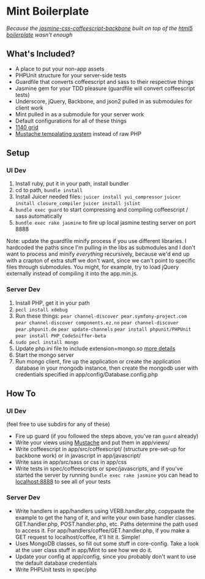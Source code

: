 Mint Boilerplate
================

*Because the [jasmine-css-coffeescript-backbone](https://github.com/ajacksified/Jasmine-Backbone-SASS-HTML5-Boilerplate)
built on top of the [html5 boilerplate](http://html5boilerplate.com/) wasn't enough*

## What's Included?

* A place to put your non-app assets
* PHPUnit structure for your server-side tests
* Guardfile that converts coffeescript and sass to their respective things
* Jasmine gem for your TDD pleasure (guardfile will convert coffeescript tests)
* Underscore, jQuery, Backbone, and json2 pulled in as submodules for client work
* Mint pulled in as a submodule for your server work
* Default configurations for all of these things
* [1140 grid](http://cssgrid.net/)
* [Mustache tempalating system](http://mustache.github.com/) instead of raw PHP

## Setup

### UI Dev

1. Install ruby, put it in your path, install bundler
2. cd to path, `bundle install`
3. Install Juicer needed files: `juicer install yui_compressor` `juicer install closure_compiler` `juicer install jslint`
4. `bundle exec guard` to start compressing and compiling coffeescript / sass automatically
5. `bundle exec rake jasmine` to fire up local jasmine testing server on port 8888

Note: update the guardfile minify process if you use different libraries. I
hardcoded the paths since I'm pulling in the libs as submodules and I don't
want to process and minify *everything* recursively, because we'd end up with
a crapton of extra stuff we don't want, since we can't point to specific files
through submodules. You might, for example, try to load jQuery externally
instead of compiling it into the app.min.js.

### Server Dev

1. Install PHP, get it in your path
2. `pecl install xdebug`
3. Run these things:
    `pear channel-discover pear.symfony-project.com`
    `pear channel-discover components.ez.no`
    `pear channel-discover pear.phpunit.de`
    `pear update-channels`
    `pear install phpunit/PHPUnit`
    `pear install PHP_CodeSniffer-beta`
4. `sudo pecl install mongo`
5. Update php.ini file to include extension=mongo.so [more details](http://www.mongodb.org/display/DOCS/PHP+Language+Center)
6. Start the mongo server
7. Run mongo client, fire up the application or create the application database in your mongodb instance, then create
the mongodb user with credentials specified in app/config/Database.config.php


## How To

### UI Dev

(feel free to use subdirs for any of these)

* Fire up guard (if you followed the steps above, you've ran `guard` already)
* Write your views using [Mustache](http://mustache.github.com/) and put them in app/views/
* Write coffeescript in app/src/coffeescript/ (structure pre-set-up for backbone work) or in javascript in
app/javascript/
* Write sass in app/src/sass or css in app/css 
* Write tests in spec/coffeescripts or spec/javascripts, and if you've started the server by running `bundle exec rake jasmine`
you can head to [localhost:8888](http://localhost:8888) to see all of your tests

### Server Dev

* Write handlers in app/handlers using VERB.handler.php, copypaste the example to get the hang of it, and write your own
base handler classes. GET.handler.php, POST.handler.php, etc. Paths determine the path used to access it. For
app/handlers/coffee/GET.handler.php, if you make a GET request to localhost/coffee, it'll hit it. Simple!
* Uses MongoDB classes, so fill out some stuff in core-config. Take a look at the user class stuff in app/Mint to see
how we do it.
* Update your config at app/config, since you probably don't want to use the default database credentials
* Write PHPUnit tests in spec/php
